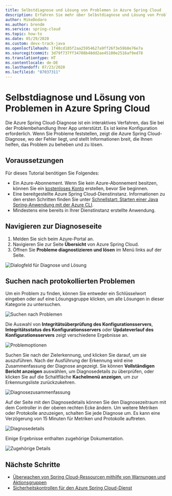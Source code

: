 ```yaml
---
title: Selbstdiagnose und Lösung von Problemen in Azure Spring Cloud
description: Erfahren Sie mehr über Selbstdiagnose und Lösung von Problemen in Azure Spring Cloud.
author: MikeDodaro
ms.author: brendm
ms.service: spring-cloud
ms.topic: how-to
ms.date: 05/29/2020
ms.custom: devx-track-java
ms.openlocfilehash: 1f48cd185f2aa25954627a9ff26f3e59b8e76e7a
ms.sourcegitcommit: 3d79f737ff34708b48dd2ae45100e2516af9ed78
ms.translationtype: HT
ms.contentlocale: de-DE
ms.lasthandoff: 07/23/2020
ms.locfileid: "87037311"
---
```

# <a name="how-to-self-diagnose-and-solve-problems-in-azure-spring-cloud"></a>Selbstdiagnose und Lösung von Problemen in Azure Spring Cloud
Die Azure Spring Cloud-Diagnose ist ein interaktives Verfahren, das Sie bei der Problembehandlung Ihrer App unterstützt. Es ist keine Konfiguration erforderlich. Wenn Sie Probleme feststellen, zeigt die Azure Spring Cloud-Diagnose, wo der Fehler liegt, und stellt Informationen breit, die Ihnen helfen, das Problem zu beheben und zu lösen.

## <a name="prerequisites"></a>Voraussetzungen
Für dieses Tutorial benötigen Sie Folgendes:

* Ein Azure-Abonnement. Wenn Sie kein Azure-Abonnement besitzen, können Sie ein [kostenloses Konto](https://azure.microsoft.com/free/?WT.mc_id=A261C142F) erstellen, bevor Sie beginnen.
* Eine bereitgestellte Azure Spring Cloud-Dienstinstanz. Informationen zu den ersten Schritten finden Sie unter [Schnellstart: Starten einer Java Spring-Anwendung mit der Azure CLI](spring-cloud-quickstart-launch-app-cli.md).
* Mindestens eine bereits in Ihrer Dienstinstanz erstellte Anwendung.

## <a name="navigate-to-the-diagnostics-page"></a>Navigieren zur Diagnoseseite
1. Melden Sie sich beim Azure-Portal an.
2. Navigieren Sie zur Seite **Übersicht** von Azure Spring Cloud.
3. Öffnen Sie **Probleme diagnostizieren und lösen** im Menü links auf der Seite.

 ![Dialogfeld für Diagnose und Lösung](media/spring-cloud-diagnose/diagnose-solve-dialog.png)

 ## <a name="search-logged-issues"></a>Suchen nach protokollierten Problemen
Um ein Problem zu finden, können Sie entweder ein Schlüsselwort eingeben oder auf eine Lösungsgruppe klicken, um alle Lösungen in dieser Kategorie zu untersuchen.

 ![Suchen nach Problemen](media/spring-cloud-diagnose/search-detectors.png)

Die Auswahl von **Integritätsüberprüfung des Konfigurationsservers**, **Integritätsstatus des Konfigurationsservers** oder **Updateverlauf des Konfigurationsservers** zeigt verschiedene Ergebnisse an.

![Problemoptionen](media/spring-cloud-diagnose/detectors-options.png)

Suchen Sie nach der Zielerkennung, und klicken Sie darauf, um sie auszuführen. Nach der Ausführung der Erkennung wird eine Zusammenfassung der Diagnose angezeigt. Sie können **Vollständigen Bericht anzeigen** auswählen, um Diagnosedetails zu überprüfen, oder klicken Sie auf die Schaltfläche **Kachelmenü anzeigen**, um zur Erkennungsliste zurückzukehren.

 ![Diagnosezusammenfassung](media/spring-cloud-diagnose/summary-diagnostics.png)

Auf der Seite mit den Diagnosedetails können Sie den Diagnosezeitraum mit dem Controller in der oberen rechten Ecke ändern. Um weitere Metriken oder Protokolle anzuzeigen, schalten Sie jede Diagnose um. Es kann eine Verzögerung von 15 Minuten für Metriken und Protokolle auftreten.

 ![Diagnosedetails](media/spring-cloud-diagnose/diagnostics-details.png)

Einige Ergebnisse enthalten zugehörige Dokumentation.

 ![Zugehörige Details](media/spring-cloud-diagnose/related-details.png)

## <a name="next-steps"></a>Nächste Schritte
* [Überwachen von Spring Cloud-Ressourcen mithilfe von Warnungen und Aktionsgruppen](spring-cloud-tutorial-alerts-action-groups.md)
* [Sicherheitskontrollen für den Azure Spring Cloud-Dienst](spring-cloud-concept-security-controls.md)